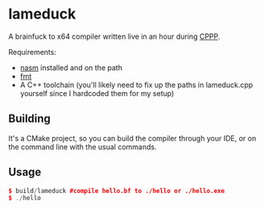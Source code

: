 lameduck
========

A brainfuck to x64 compiler written live in an hour during [CPPP](https://cppp.fr).

Requirements:

- [nasm](https://www.nasm.us/) installed and on the path
- [fmt](https://github.com/fmtlib/fmt) 
- A C++ toolchain (you'll likely need to fix up the paths in lameduck.cpp yourself since I hardcoded them for my setup)

## Building

It's a CMake project, so you can build the compiler through your IDE, or on the command line with the usual commands.

## Usage

```cpp
$ build/lameduck #compile hello.bf to ./hello or ./hello.exe
$ ./hello
```
